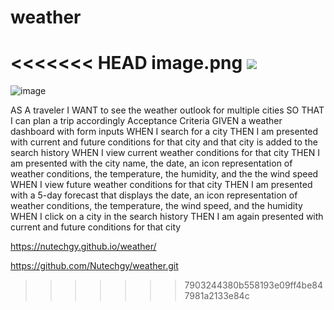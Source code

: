 # weather
<<<<<<< HEAD
image.png
<img src=![weather](image.png)/>
=======
![image](https://github.com/Nutechgy/weather/assets/147452378/7f4948ca-54d1-47c8-a21b-2afa7b83b1d5)

AS A traveler
I WANT to see the weather outlook for multiple cities
SO THAT I can plan a trip accordingly
Acceptance Criteria
GIVEN a weather dashboard with form inputs
WHEN I search for a city
THEN I am presented with current and future conditions for that city and that city is added to the search history
WHEN I view current weather conditions for that city
THEN I am presented with the city name, the date, an icon representation of weather conditions, the temperature, the humidity, and the the wind speed
WHEN I view future weather conditions for that city
THEN I am presented with a 5-day forecast that displays the date, an icon representation of weather conditions, the temperature, the wind speed, and the humidity
WHEN I click on a city in the search history
THEN I am again presented with current and future conditions for that city

https://nutechgy.github.io/weather/

https://github.com/Nutechgy/weather.git
>>>>>>> 7903244380b558193e09ff4be847981a2133e84c
